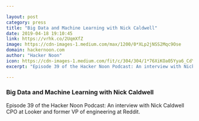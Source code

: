 ```yaml
---

layout: post
category: press
title: "Big Data and Machine Learning with Nick Caldwell"
date: 2019-04-18 19:10:45
link: https://vrhk.co/2UqmXfZ
image: https://cdn-images-1.medium.com/max/1200/0*XLp2jNSS2Mqc9Ose
domain: hackernoon.com
author: "Hacker Noon"
icon: https://cdn-images-1.medium.com/fit/c/304/304/1*76XiKOa05Yya6_CdYX8pVg.jpeg
excerpt: "Episode 39 of the Hacker Noon Podcast: An interview with Nick Caldwell CPO at Looker and former VP of engineering at Reddit."

---
```


### Big Data and Machine Learning with Nick Caldwell

Episode 39 of the Hacker Noon Podcast: An interview with Nick Caldwell CPO at Looker and former VP of engineering at Reddit.